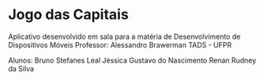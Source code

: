 # Jogo das Capitais
 Aplicativo desenvolvido em sala para a matéria de Desenvolvimento de Dispositivos Móveis
 Professor: Alessandro Brawerman
 TADS - UFPR
 
Alunos: 
Bruno Stefanes Leal
Jéssica Gustavo do Nascimento
Renan Rudney da Silva 

